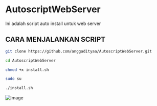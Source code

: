 # AutoscriptWebServer
Ini adalah script auto install untuk web server


## CARA MENJALANKAN SCRIPT

```sh
git clone https://github.com/anggadityaa/AutoscriptWebServer.git
```
```sh
cd AutoscriptWebServer
```
```sh
chmod +x install.sh
```
```sh
sudo su
```
```sh
./install.sh
```

![image](https://github.com/anggadityaa/AutoscriptWebServer/assets/90344608/6af647be-ae64-4649-9302-6f014c4b5b9d)
